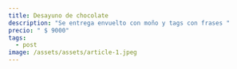 ```yaml
---
title: Desayuno de chocolate
description: "Se entrega envuelto con moño y tags con frases "
precio: " $ 9000"
tags:
  - post
image: /assets/assets/article-1.jpeg
---
```

